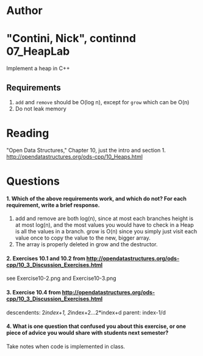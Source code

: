 Author
==========
"Contini, Nick", continnd
07_HeapLab
==============

Implement a heap in C++

Requirements
------------

1. `add` and `remove` should be O(log n), except for `grow` which can be O(n)
2. Do not leak memory

Reading
=======
"Open Data Structures," Chapter 10, just the intro and section 1. http://opendatastructures.org/ods-cpp/10_Heaps.html

Questions
=========

#### 1. Which of the above requirements work, and which do not? For each requirement, write a brief response.

1. add and remove are both log(n), since at most each branches height is at most log(n), and the most values you would have to check in a Heap is all the values in a branch. grow is O(n) since you simply just visit each value once to copy the value to the new, bigger array.
2. The array is properly deleted in grow and the destructor.

#### 2. Exercises 10.1 and 10.2 from http://opendatastructures.org/ods-cpp/10_3_Discussion_Exercises.html
see Exercise10-2.png and Exercise10-3.png

#### 3. Exercise 10.4 from http://opendatastructures.org/ods-cpp/10_3_Discussion_Exercises.html
descendents: 2*index+1, 2*index+2...2*index+d parent: index-1/d

#### 4. What is one question that confused you about this exercise, or one piece of advice you would share with students next semester?
Take notes when code is implemented in class.